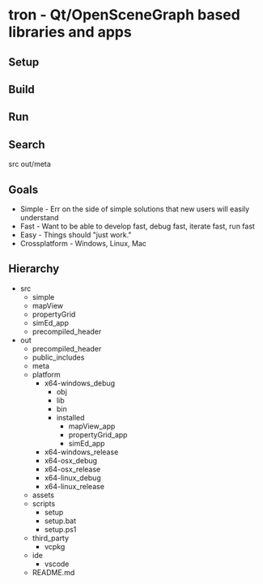 # tron - Qt/OpenSceneGraph based libraries and apps

## Setup

## Build

## Run

## Search

src 
out/meta

## Goals

* Simple - Err on the side of simple solutions that new users will easily understand
* Fast - Want to be able to develop fast, debug fast, iterate fast, run fast
* Easy - Things should "just work." 
* Crossplatform - Windows, Linux, Mac

## Hierarchy

* src
  * simple
  * mapView
  * propertyGrid
  * simEd_app
  * precompiled_header
* out
  * precompiled_header
  * public_includes
  * meta
  * platform
    * x64-windows_debug
      * obj
      * lib
      * bin
      * installed
        * mapView_app
        * propertyGrid_app
        * simEd_app
    * x64-windows_release
    * x64-osx_debug
    * x64-osx_release
    * x64-linux_debug
    * x64-linux_release
  * assets
  * scripts
    * setup
    * setup.bat
    * setup.ps1
  * third_party
    * vcpkg
  * ide
    * vscode
  * README.md

